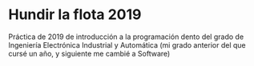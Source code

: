 # Hundir la flota 2019
Práctica de 2019 de introducción a la programación dento del grado de Ingeniería Electrónica Industrial y Automática (mi grado anterior del que cursé un año, y siguiente me cambié a Software)
